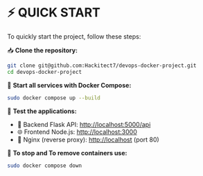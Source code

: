 # ⚡ QUICK START

To quickly start the project, follow these steps:

📥 **Clone the repository:**

```bash
git clone git@github.com:Hackitect7/devops-docker-project.git
cd devops-docker-project
```

🐳 **Start all services with Docker Compose:**

```bash
sudo docker compose up --build
```

🧪 **Test the applications:**

- 🔗 Backend Flask API: <http://localhost:5000/api>
- 🌐 Frontend Node.js: <http://localhost:3000>
- 🚪 Nginx (reverse proxy): <http://localhost> (port 80)

🛑 **To stop and To remove containers use:**

```bash
sudo docker compose down
```
